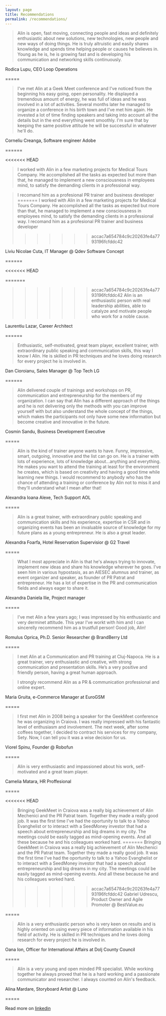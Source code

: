 ```yaml
---
layout: page
title: Recommendations
permalink: /recommendations/
---
```



> Alin is open, fast moving, connecting people and ideas and definitely enthusiastic about new solutions, new technologies, new people and new ways of doing things. He is truly altruistic and easily shares knowledge and spends time helping people or causes he believes in. Young as he is, he is growing fast and is developing his communication and networking skills continuously.

Rodica Lupu, CEO Loop Operations

=====

> I've met Alin at a Geek Meet conference and I've noticed from the beginning his easy going, open personality. He displayed a tremendous amount of energy, he was full of ideas and he was involved in a lot of activities. Several months later he managed to organize a conference in his birth town and I've met him again. He invested a lot of time finding speakers and taking into account all the details but in the end everything went smoothly. I'm sure that by keeping the same positive attitude he will be successful in whatever he'll do.

Corneliu Creanga, Software engineer Adobe

======

<<<<<<< HEAD
> I worked with Alin in a few marketing projects for Medical Tours Company. He accomplished all the tasks as expected but more than that, he managed to implement a new consciousness in employees mind, to satisfy the demanding clients in a professional way.

> I recomand him as a profesional PR trainer and business developer
=======
> I worked with Alin in a few marketing projects for Medical Tours Company. He accomplished all the tasks as expected but more than that, he managed to implement a new consciousness in employees mind, to satisfy the demanding clients in a professional way. I recomand him as a profesional PR trainer and business developer
>>>>>>> accac7a654784c9c20263fe4a7793196fcfddc42

Liviu Nicolae Cuta, IT Manager @ Qdev Software Concept


======

<<<<<<< HEAD


=======
>>>>>>> accac7a654784c9c20263fe4a7793196fcfddc42
> Alin is an enthusiastic person with real leadership abilities, able to catalyze and motivate people who work for a noble cause.

Laurentiu Lazar, Career Architect

======

> Enthusiastic, self-motivated, great team player, excellent trainer, with extraordinary public speaking and communication skills, this way I know I Alin. He is skilled in PR techniques and he loves doing research for every project he is involved in.

Dan Cioroianu, Sales Manager @ Top Tech LG

======


> Alin delivered couple of trainings and workshops on PR, communication and entrepreneurship for the members of my organization. I can say that Alin has a different approach of the things and he is not delivering only the methods with you can improve yourself with but also understand the whole concept of the things, which makes the participants not only have some new information but become creative and innovative in the future.

Cosmin Sandu, Business Development Executive

=====

> Alin is the kind of trainer anyone wants to have. Funny, impressive, smart, outgoing, innovative and the list can go on. He is a trainer with lots of experience, lots of knowledge about...anything and everything. He makes you want to attend the training at least for the environment he creates, which is based on creativity and having a good time while learning new things. I would recommend to anybody who has the chance of attending a training or conference by Alin not to miss it and they'll understand what I mean after that!

Alexandra Ioana Alexe, Tech Support AOL

=====


> Alin is a great trainer, with extraordinary public speaking and communication skills and his experience, expertise in CSR and in organizing events has been an invaluable source of knowledge for my future plans as a young entrepreneur. He is also a great leader.

Alexandra Foarfa, Hotel Reservation Supervisior @ G2 Travel

=====

> What I most appreciate in Alin is that he's always trying to innovate, implement new ideas and share his knowledge wherever he goes. I've seen him in various hypostasis, as an AIESEC alumnus and trainer, as event organizer and speaker, as founder of PR Patrat and entrepreneur. He has a lot of expertise in the PR and communication fields and always eager to share it.

Alexandra Daniela Ilie, Project manager

=====

> I've met Alin a few years ago; I was impressed by his enthusiastic and very derminet attitude. This year I've workt with him and I can sincerelly recommend him as a trustfull person! 
Good job, Alin!

Romulus Oprica, Ph.D. Senior Researcher @ BrandBerry Ltd

=====

> I met Alin at a Communication and PR training at Cluj-Napoca. He is a great trainer, very enthusiastic and creative, with strong communication and presentation skills. He’s a very positive and friendly person, having a great human approach.

> I strongly recommend Alin as a PR & communication professional and online expert.

Maria Gruita, e-Commerce Manager at EuroGSM

=====

> I first met Alin in 2008 being a speaker for the GeekMeet conference he was organizing in Craiova. I was really impressed with his fantastic level of enthusiasm and involvement. The next week, after some coffees together, I decided to contract his services for my company, Sety. Now, I can tell you it was a wise decision for us.

Viorel Spinu, Founder @ Robofun

=====

> Alin is very enthusiastic and impassioned about his work, self-motivated and a great team player.

Camelia Matara, HR Proffesional

=====

<<<<<<< HEAD
> Bringing GeekMeet in Craiova was a really big achievement of Alin Mechenici and the PR Patrat team. Together they made a really good job.
It was the first time I've had the oportunity to talk to a Yahoo Evanghelist or to interact with a SeedMoney investor that had a speech about entrepreneurship and big dreams in my city. 
> The meetings could be easily tagged as mind-opening events. And all these because he and his colleagues worked hard.
=======
> Bringing GeekMeet in Craiova was a really big achievement of Alin Mechenici and the PR Patrat team. Together they made a really good job. It was the first time I've had the oportunity to talk to a Yahoo Evanghelist or to interact with a SeedMoney investor that had a speech about entrepreneurship and big dreams in my city. 
The meetings could be easily tagged as mind-opening events. And all these because he and his colleagues worked hard.
>>>>>>> accac7a654784c9c20263fe4a7793196fcfddc42
Gabriel Udrescu, Product Owner and Agile Promoter @ BestValue.eu

=====

> Alin is a very enthusiastic person who is very keen on results and is highly oriented on using every piece of information available in his field of activity. He is skilled in PR techniques and he loves doing research for every project he is involved in.

Oana Ion, Officer for International Affairs at Dolj County Council

=====

> Alin is a very young and open minded PR specialist. While working together he always proved that he is a hard working and a passionate communicator and researcher. I always counted on Alin's feedback.

Alina Mardare, Storyboard Artist @ Luno

=====

Read more on [linkedin](https://www.linkedin.com/in/alinmechenici/)
